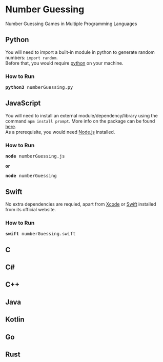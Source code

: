 # Number Guessing
Number Guessing Games in Multiple Programming Languages
## Python
You will need to import a built-in module in python to generate random numbers: `import random`. 
<br>
Before that, you would require [python](https://www.python.org/downloads/) on your machine.
</pre>
### How to Run
<pre>
<b>python3</b> numberGuessing.py
</pre>

## JavaScript
You will need to install an external module/dependency/library using the command `npm install prompt`. More info on the package can be found [here](https://www.npmjs.com/package/prompt).
<br>
As a prerequisite, you would need [Node.js](https://nodejs.org/) installed. 
### How to Run
<pre>
<b>node</b> numberGuessing.js
</pre>
**or**
<pre>
<b>node</b> numberGuessing
</pre>

## Swift
No extra dependencies are requied, apart from [Xcode](https://developer.apple.com/xcode/) or [Swift](https://swift.org/download/) installed from its official website.
### How to Run
<pre>
<b>swift</b> numberGuessing.swift
</pre>

## C

## C#

## C++

## Java

## Kotlin

## Go

## Rust
